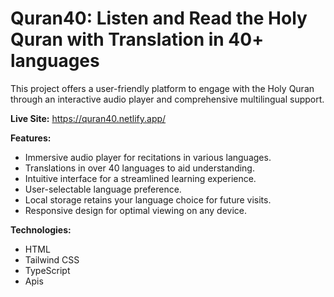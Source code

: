 # Quran40: Listen and Read the Holy Quran with Translation in 40+ languages

This project offers a user-friendly platform to engage with the Holy Quran through an interactive audio player and comprehensive multilingual support.

**Live Site:**  https://quran40.netlify.app/

**Features:**

- Immersive audio player for recitations in various languages.
- Translations in over 40 languages to aid understanding.
- Intuitive interface for a streamlined learning experience.
- User-selectable language preference.
- Local storage retains your language choice for future visits.
- Responsive design for optimal viewing on any device.

**Technologies:**

- HTML
- Tailwind CSS
- TypeScript
- Apis

